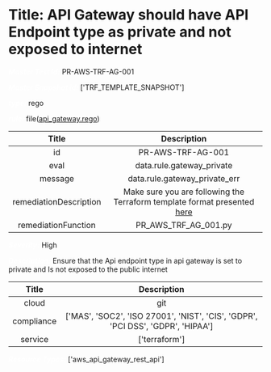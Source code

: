 



# Title: API Gateway should have API Endpoint type as private and not exposed to internet


***<font color="white">Master Test Id:</font>*** PR-AWS-TRF-AG-001

***<font color="white">Master Snapshot Id:</font>*** ['TRF_TEMPLATE_SNAPSHOT']

***<font color="white">type:</font>*** rego

***<font color="white">rule:</font>*** file([api_gateway.rego])  
  
  
  
  

|Title|Description|
| :---: | :---: |
|id|PR-AWS-TRF-AG-001|
|eval|data.rule.gateway_private|
|message|data.rule.gateway_private_err|
|remediationDescription|Make sure you are following the Terraform template format presented <a href='https://registry.terraform.io/providers/hashicorp/aws/latest/docs/resources/api_gateway_rest_api' target='_blank'>here</a>|
|remediationFunction|PR_AWS_TRF_AG_001.py|


***<font color="white">Severity:</font>*** High

***<font color="white">Description:</font>*** Ensure that the Api endpoint type in api gateway is set to private and Is not exposed to the public internet  
  
  

|Title|Description|
| :---: | :---: |
|cloud|git|
|compliance|['MAS', 'SOC2', 'ISO 27001', 'NIST', 'CIS', 'GDPR', 'PCI DSS', 'GDPR', 'HIPAA']|
|service|['terraform']|


***<font color="white">Resource Types:</font>*** ['aws_api_gateway_rest_api']


[api_gateway.rego]: https://github.com/prancer-io/prancer-compliance-test/tree/master/aws/terraform/api_gateway.rego
